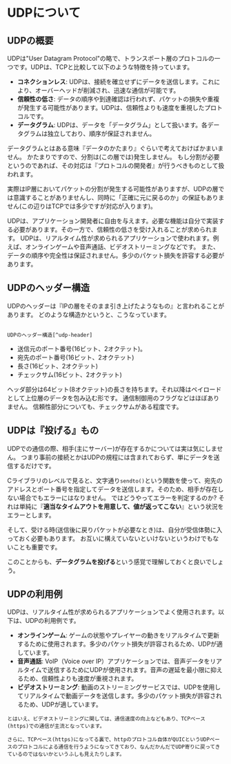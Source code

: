 # UDPについて


## UDPの概要

UDPは"User Datagram Protocol"の略で、トランスポート層のプロトコルの一つです。UDPは、TCPと比較して以下のような特徴を持っています。

- **コネクションレス**: UDPは、接続を確立せずにデータを送信します。これにより、オーバーヘッドが削減され、迅速な通信が可能です。
- **信頼性の低さ**: データの順序や到達確認は行われず、パケットの損失や重複が発生する可能性があります。UDPは、信頼性よりも速度を重視したプロトコルです。
- **データグラム**: UDPは、データを「データグラム」として扱います。各データグラムは独立しており、順序が保証されません。

データグラムとはある意味『データのかたまり』ぐらいで考えておけばかまいません。
かたまりですので、分割は(この層では)発生しません。
もし分割が必要というのであれば、その対応は『プロトコルの開発者』が行うべきものとして扱われます。

実際はIP層においてパケットの分割が発生する可能性がありますが、UDPの層では意識することがありませんし、同時に「正確に元に戻るのか」の保証もありません(この辺りはTCPでは多少ですが対応が入ります)。

UDPは、アプリケーション開発者に自由を与えます。必要な機能は自分で実装する必要があります。その一方で、信頼性の低さを受け入れることが求められます。
UDPは、リアルタイム性が求められるアプリケーションで使われます。例えば、オンラインゲームや音声通話、ビデオストリーミングなどです。
また、データの順序や完全性は保証されません。多少のパケット損失を許容する必要があります。


## UDPのヘッダー構造

UDPのヘッダーは『IPの層をそのまま引き上げたようなもの』と言われることがあります。
どのような構造かというと、こうなっています。

```{figure} /transport/images/udp.png

UDPのヘッダー構造[^udp-header]
```

- 送信元のポート番号(16ビット、2オクテット)。
- 宛先のポート番号(16ビット、2オクテット)
- 長さ(16ビット、2オクテット)
- チェックサム(16ビット、2オクテット)

ヘッダ部分は64ビット(8オクテット)の長さを持ちます。それ以降はペイロードとして上位層のデータを包み込む形です。
通信制御用のフラグなどはほぼありません。
信頼性部分についても、チェックサムがある程度です。


[^udp-header]: 引用元: Wikipedia [User Datagram Protocol](https://ja.wikipedia.org/wiki/User_Datagram_Protocol)

## UDPは『投げる』もの

UDPでの通信の際、相手(主にサーバー)が存在するかについては実は気にしません。
つまり事前の接続とかはUDPの規程には含まれておらず、単にデータを送信するだけです。

Cライブラリのレベルで見ると、文字通り`sendto()`という関数を使って、宛先のアドレスとポート番号を指定してデータを送信します。そのため、相手が存在しない場合でもエラーにはなりません。
ではどうやってエラーを判定するのか? それは単純に『**適当なタイムアウトを用意して、値が返ってこない**』という状況をエラーとします。

そして、受ける時(送信後に戻りパケットが必要なとき)は、自分が受信体勢に入っておく必要もあります。
お互いに構えていないといけないというわけでもないことも重要です。

このことからも、**データグラムを投げる**という感覚で理解しておくと良いでしょう。

## UDPの利用例

UDPは、リアルタイム性が求められるアプリケーションでよく使用されます。以下は、UDPの利用例です。

- **オンラインゲーム**: ゲームの状態やプレイヤーの動きをリアルタイムで更新するために使用されます。多少のパケット損失が許容されるため、UDPが適しています。
- **音声通話**: VoIP（Voice over IP）アプリケーションでは、音声データをリアルタイムで送信するためにUDPが使用されます。音声の遅延を最小限に抑えるため、信頼性よりも速度が重視されます。
- **ビデオストリーミング**: 動画のストリーミングサービスでは、UDPを使用してリアルタイムで動画データを送信します。多少のパケット損失が許容されるため、UDPが適しています。


```{note}
とはいえ、ビデオストリーミングに関しては、通信速度の向上などもあり、TCPベース(https)での通信が主流となっています。

さらに、TCPベース(https)になってる裏で、httpのプロトコル自体がQUICというUDPベースのプロトコルによる通信を行うようになってきており、なんだかんだでUDP寄りに戻ってきているのではないかというふしも見えたりします。
```


